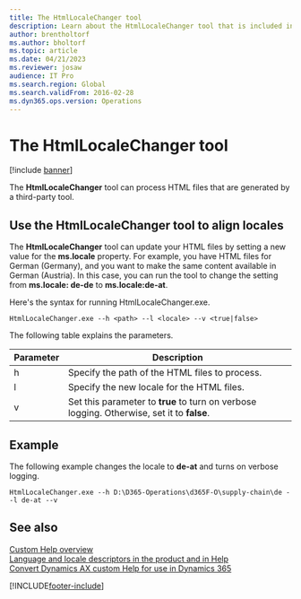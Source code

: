 ```yaml
---
title: The HtmlLocaleChanger tool
description: Learn about the HtmlLocaleChanger tool that is included in the Custom Help Toolkit for finance and operations apps.
author: brentholtorf
ms.author: bholtorf
ms.topic: article
ms.date: 04/21/2023
ms.reviewer: josaw
audience: IT Pro
ms.search.region: Global
ms.search.validFrom: 2016-02-28
ms.dyn365.ops.version: Operations
---
```


# The HtmlLocaleChanger tool

[!include [banner](../includes/banner.md)]

The **HtmlLocaleChanger** tool can process HTML files that are generated by a third-party tool.

## <a name="htmllocale"></a>Use the HtmlLocaleChanger tool to align locales

The **HtmlLocaleChanger** tool can update your HTML files by setting a new value for the **ms.locale** property. For example, you have HTML files for German (Germany), and you want to make the same content available in German (Austria). In this case, you can run the tool to change the setting from **ms.locale: de-de** to **ms.locale:de-at**.

Here's the syntax for running HtmlLocaleChanger.exe.

```
HtmlLocaleChanger.exe --h <path> --l <locale> --v <true|false>
```

The following table explains the parameters.

| Parameter | Description |
|-----------|-------------|
| h | Specify the path of the HTML files to process. |
| l | Specify the new locale for the HTML files. |
| v | Set this parameter to **true** to turn on verbose logging. Otherwise, set it to **false**. |

## Example

The following example changes the locale to **de-at** and turns on verbose logging.

```
HtmlLocaleChanger.exe --h D:\D365-Operations\d365F-O\supply-chain\de --l de-at --v
```

## See also

[Custom Help overview](custom-help-overview.md)  
[Language and locale descriptors in the product and in Help](language-locale.md)  
[Convert Dynamics AX custom Help for use in Dynamics 365](migrate-dynamicsax2012.md)

[!INCLUDE[footer-include](../../../includes/footer-banner.md)]